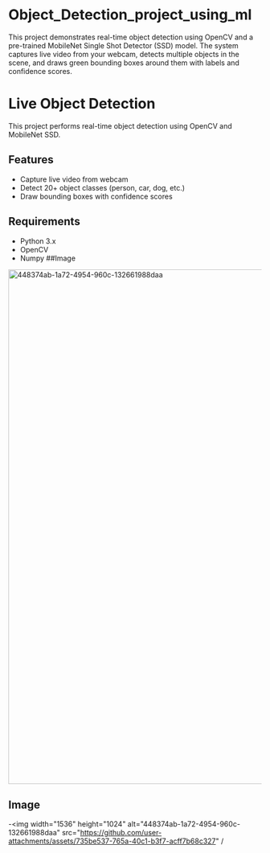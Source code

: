 # Object_Detection_project_using_ml
This project demonstrates real-time object detection using OpenCV and a pre-trained MobileNet Single Shot Detector (SSD) model. The system captures live video from your webcam, detects multiple objects in the scene, and draws green bounding boxes around them with labels and confidence scores.
# Live Object Detection

This project performs real-time object detection using OpenCV and MobileNet SSD. 


## Features
- Capture live video from webcam
- Detect 20+ object classes (person, car, dog, etc.)
- Draw bounding boxes with confidence scores

## Requirements

- Python 3.x
- OpenCV
- Numpy
##Image
<img width="1536" height="1024" alt="448374ab-1a72-4954-960c-132661988daa" src="https://github.com/user-attachments/assets/735be537-765a-40c1-b3f7-acff7b68c327" />

##  Image

-<img width="1536" height="1024" alt="448374ab-1a72-4954-960c-132661988daa" src="https://github.com/user-attachments/assets/735be537-765a-40c1-b3f7-acff7b68c327" /
